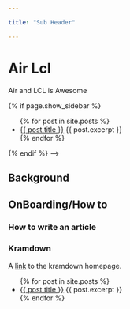```yaml
---

title: "Sub Header"

---
```


# Air Lcl
Air and LCL is Awesome

<!-->
{% if page.show_sidebar %}
  <div class="sidebar">
    <ul>
    {% for post in site.posts %}
        <li>
        <a href="{{ post.url }}">{{ post.title }}</a>
        {{ post.excerpt }} 
        </li>
    {% endfor %}
    </ul>

  </div>
{% endif %} -->


## Background

## OnBoarding/How to 
### How to write an article
### Kramdown
A [link](http://kramdown.gettalong.org)
to the kramdown homepage.

<ul>
  {% for post in site.posts %}
    <li>
      <a href="{{ post.url }}">{{ post.title }}</a>
       {{ post.excerpt }} 
    </li>
  {% endfor %}
</ul> 

